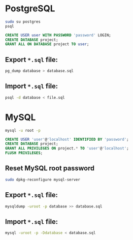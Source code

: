 # PostgreSQL


```bash
sudo su postgres
psql
```
```sql
CREATE USER user WITH PASSWORD 'password' LOGIN;
CREATE DATABASE project;
GRANT ALL ON DATABASE project TO user;
```
## Export `*.sql` file:
```bash
pg_dump database > database.sql
```
## Import `*.sql` file:
```bash
psql -d database < file.sql 
```

# MySQL
```bash
mysql -u root -p
```
```sql
CREATE USER 'user'@'localhost' IDENTIFIED BY 'password';
CREATE DATABASE project;
GRANT ALL PRIVILEGES ON project.* TO 'user'@'localhost';
FLUSH PRIVILEGES;
```
## Reset MySQL root password
```bash
sudo dpkg-reconfigure mysql-server
```
## Export `*.sql` file:
```bash
mysqldump -uroot -p database >> database.sql
```
## Import `*.sql` file:
```bash
mysql -uroot -p -Ddatabase < database.sql
```
